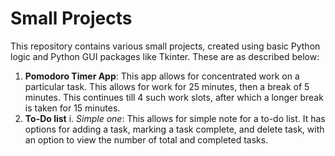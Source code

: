 # Small Projects

This repository contains various small projects, created using basic Python logic and Python GUI packages like Tkinter. These are as described below:

1. **Pomodoro Timer App**: This app allows for concentrated work on a particular task. This allows for work for 25 minutes, then a break of 5 minutes. This continues till 4 such work slots, after which a longer break is taken for 15 minutes.
2. **To-Do list**
  i. _Simple one_: This allows for simple note for a to-do list. It has options for adding a task, marking a task complete, and delete task, with an option to view the number of total and completed tasks.
